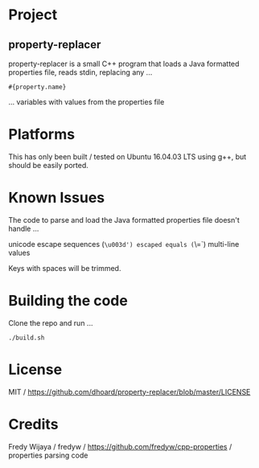 # Project

## property-replacer

property-replacer is a small C++ program that loads a Java formatted properties file, reads stdin, replacing any ...

`#{property.name}`

... variables with values from the properties file

# Platforms

This has only been built / tested on Ubuntu 16.04.03 LTS using g++, but should be easily ported. 

# Known Issues

The code to parse and load the Java formatted properties file doesn't handle ...

unicode escape sequences (`\u003d')
escaped equals (`\\=`)
multi-line values

Keys with spaces will be trimmed.

# Building the code

Clone the repo and run ...

    ./build.sh

# License

MIT / https://github.com/dhoard/property-replacer/blob/master/LICENSE

# Credits

Fredy Wijaya / fredyw / https://github.com/fredyw/cpp-properties / properties parsing code
